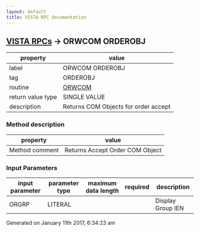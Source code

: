 ```yaml
---
layout: default
title: VISTA RPC documentation
---
```




## [VISTA RPCs](TableOfContent.md) &#8594; ORWCOM ORDEROBJ 

 property | value 
--- | --- 
 label | ORWCOM ORDEROBJ
 tag | ORDEROBJ
 routine | [ORWCOM](http://code.osehra.org/dox/Routine_ORWCOM_source.html)
 return value type | SINGLE VALUE
 description | Returns COM Objects for order accept


### Method description

 property | value 
--- | --- 
 Method comment | Returns Accept Order COM Object

### Input Parameters

| input parameter | parameter type | maximum data length | required | description | 
| --- | --- | --- | --- | --- | 
| ORGRP | LITERAL |  |  | Display Group IEN | 




Generated on January 11th 2017, 6:34:23 am